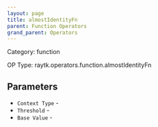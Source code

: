 ```yaml
---
layout: page
title: almostIdentityFn
parent: Function Operators
grand_parent: Operators
---
```


Category: function

OP Type: raytk.operators.function.almostIdentityFn

## Parameters

* `Context Type` - 
* `Threshold` - 
* `Base Value` -
